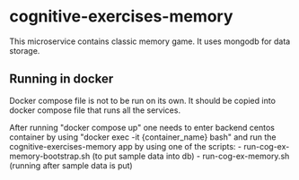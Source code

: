 # cognitive-exercises-memory

This microservice contains classic memory game. It uses mongodb for data storage.

## Running in docker 

Docker compose file is not to be run on its own. It should be copied into docker compose file that runs all the services. 

After running "docker compose up" one needs to enter backend centos container by using
"docker exec -it {container_name} bash" and run the cognitive-exercises-memory app by using one of the scripts:
	- run-cog-ex-memory-bootstrap.sh (to put sample data into db)
	- run-cog-ex-memory.sh (running after sample data is put)